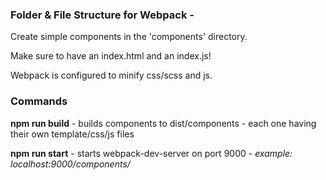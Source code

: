 ### Folder & File Structure for Webpack - 

Create simple components in the 'components' directory.

Make sure to have an index.html and an index.js!

Webpack is configured to minify css/scss and js.

### Commands

**npm run build** - builds components to dist/components - each one having their own
template/css/js files

**npm run start** - starts webpack-dev-server on port 9000 - *example: localhost:9000/components/<your-components-directory-name>*